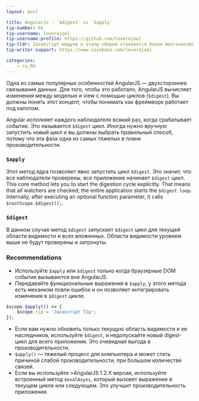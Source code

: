 ```yaml
---
layout: post

title: AngularJs - `$digest` vs `$apply`
tip-number: 01
tip-username: loverajoel
tip-username-profile: https://github.com/loverajoel
tip-tldr: JavaScript модули и этапы сборки становятся более многочисленными и сложными, а что насчет шаблонного кода в новых фрейморках?
tip-writer-support: https://www.coinbase.com/loverajoel

categories:
    - ru_RU
---
```


Одна из самых популярных особенностей AngularJS — двухстороннее связывание данных. Для того, чтобы это работало, AngularJS вычисляет изменения между моделью и view с помощью циклов (`$digest`). Вы должны понять этот концепт, чтобы понимать как фреймворк работает под капотом.

Angular исполняет каждого наблюдателя всякий раз, когда срабатывает событие. Это называется `$digest` цикл.
Иногда нужно вручную запустить новый цикл и вы должны выбрать правильный способ, потому что эта фаза одна из самых тяжелых в плане производительности.

### `$apply`

Этот метод ядра позволяет явно запустить цикл `$digest`. Это значит, что все наблюдатели проверены; все приложение начинает `$digest` цикл.
This core method lets you to start the digestion cycle explicitly. That means that all watchers are checked; the entire application starts the `$digest loop`. Internally, after executing an optional function parameter, it calls `$rootScope.$digest();`.

### `$digest`
В данном случае метод `$digest` запускает `$digest` цикл для текущей области видимости и всех вложенных. Области видимости уровнем выше не будут проверены и затронуты.

### Recommendations
- Используйте `$apply` или `$digest` только когда браузерные DOM события вызываются вне AngularJS.
- Передавайте функциональные выражения в `$apply`, у этого метода есть механизм ловли ошибок и он позволяет интегрировать изменения в `$digest` цикле.

```javascript
$scope.$apply(() => {
	$scope.tip = 'Javascript Tip';
});
```

- Если вам нужно обновить только текущую область видимости и ее наследников, используйте `$digest`, и недопускайте новый digest-цикл для всего приложения. Это очевидная выгода в производительности.
- `$apply()` — тяжелый процесс для компьютера и может стать причиной слабой производительности, при большом количестве связей.
- Если вы используйте >AngularJS 1.2.X версии, используйте встроенный метод `$evalAsync`, который вызовет выражение в текущем цикле или следующем. Это улучшит производительность приложения.
